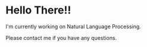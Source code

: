 # Hello There!!
I'm currently working on Natural Language Processing.

Please contact me if you have any questions.
